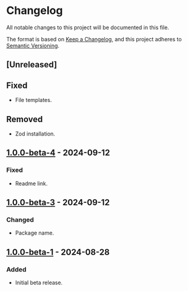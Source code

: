 # Changelog

All notable changes to this project will be documented in this file.

The format is based on [Keep a Changelog](https://keepachangelog.com/en/1.1.0/),
and this project adheres to [Semantic Versioning](https://semver.org/spec/v2.0.0.html).

## [Unreleased]

## Fixed

- File templates.

## Removed

- Zod installation.

## [1.0.0-beta-4] - 2024-09-12

### Fixed

- Readme link.

## [1.0.0-beta-3] - 2024-09-12

### Changed

- Package name.

## [1.0.0-beta-1] - 2024-08-28

### Added

- Initial beta release.

[1.0.0-beta-1]: https://github.com/dunkelbraun/monolayer/releases/tag/create-monolayer-1.0.0-beta-1
[1.0.0-beta-3]: https://github.com/dunkelbraun/monolayer/releases/tag/create-pg-1.0.0-beta-3
[1.0.0-beta-4]: https://github.com/dunkelbraun/monolayer/releases/tag/create-pg-1.0.0-beta-4
